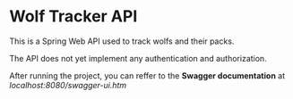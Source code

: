# Wolf Tracker API
This is a Spring Web API used to track wolfs and their packs.

The API does not yet implement any authentication and authorization.

After running the project, you can reffer to the **Swagger documentation** at *localhost:8080/swagger-ui.htm*
